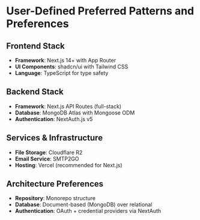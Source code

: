 # User-Defined Preferred Patterns and Preferences

## Frontend Stack
- **Framework**: Next.js 14+ with App Router
- **UI Components**: shadcn/ui with Tailwind CSS
- **Language**: TypeScript for type safety

## Backend Stack
- **Framework**: Next.js API Routes (full-stack)
- **Database**: MongoDB Atlas with Mongoose ODM
- **Authentication**: NextAuth.js v5

## Services & Infrastructure
- **File Storage**: Cloudflare R2
- **Email Service**: SMTP2GO
- **Hosting**: Vercel (recommended for Next.js)

## Architecture Preferences
- **Repository**: Monorepo structure
- **Database**: Document-based (MongoDB) over relational
- **Authentication**: OAuth + credential providers via NextAuth
